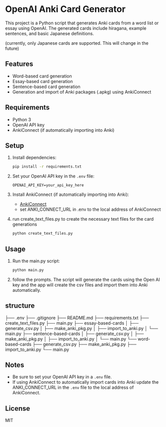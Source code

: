 # OpenAI Anki Card Generator

This project is a Python script that generates Anki cards from a word list or essay using OpenAI. The generated cards include hiragana, example sentences, and basic Japanese definitions.

(currently, only Japanese cards are supported. This will change in the future)

## Features

- Word-based card generation
- Essay-based card generation
- Sentence-based card generation
- Generation and import of Anki packages (.apkg) using AnkiConnect

## Requirements

- Python 3
- OpenAI API key
- AnkiConnect (if automatically importing into Anki)

## Setup

1. Install dependencies:
   ```bash
   pip install -r requirements.txt
   ```
2. Set your OpenAI API key in the `.env` file:
   ```
   OPENAI_API_KEY=your_api_key_here
   ```
3. Install AnkiConnect (if automatically importing into Anki):

   - [AnkiConnect](https://ankiweb.net/shared/info/2055492159)
   - set ANKI_CONNECT_URL in .env to the local address of AnkiConnect

4. run create_text_files.py to create the necessary text files for the card generations
   ```bash
   python create_text_files.py
   ```

## Usage

1. Run the main.py script:

   ```bash
   python main.py
   ```

2. follow the prompts. The script will generate the cards using the Open AI key and the app will create the csv files and import them into Anki automatically.

## structure

├── .env
├── .gitignore
├── README.md
├── requirements.txt
├── create_text_files.py
├── main.py
├── essay-based-cards
│ ├── generate_csv.py
│ ├── make_anki_pkg.py
│ ├── import_to_anki.py
│ └── main.py
├── sentence-based-cards
│ ├── generate_csv.py
│ ├── make_anki_pkg.py
│ ├── import_to_anki.py
│ └── main.py
└── word-based-cards
├── generate_csv.py
├── make_anki_pkg.py
├── import_to_anki.py
└── main.py

## Notes

- Be sure to set your OpenAI API key in a `.env` file.
- If using AnkiConnect to automatically import cards into Anki update the ANKI_CONNECT_URL in the `.env` file to the local address of AnkiConnect.

## License

MIT
